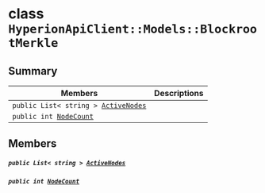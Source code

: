 # class `HyperionApiClient::Models::BlockrootMerkle` 

## Summary

 Members                                | Descriptions                                
----------------------------------------|---------------------------------------------
`public List< string > `[`ActiveNodes`](#class_hyperion_api_client_1_1_models_1_1_blockroot_merkle_1af78f82b5cf4cb507ae44aa6a57785b5d) | 
`public int `[`NodeCount`](#class_hyperion_api_client_1_1_models_1_1_blockroot_merkle_1a281999ed1d90802adeb5d65c7a8c7a33) | 

## Members

##### `public List< string > `[`ActiveNodes`](#class_hyperion_api_client_1_1_models_1_1_blockroot_merkle_1af78f82b5cf4cb507ae44aa6a57785b5d) 

##### `public int `[`NodeCount`](#class_hyperion_api_client_1_1_models_1_1_blockroot_merkle_1a281999ed1d90802adeb5d65c7a8c7a33) 

